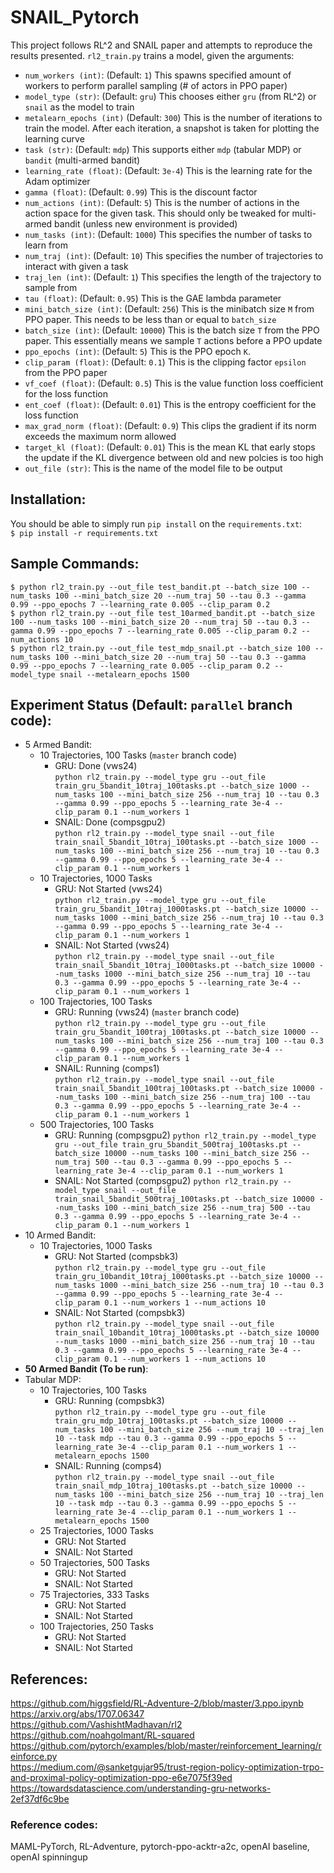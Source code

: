 # SNAIL_Pytorch

This project follows RL^2 and SNAIL paper and attempts to reproduce the results presented.
`rl2_train.py` trains a model, given the arguments:
- `num_workers (int)`: (Default: `1`) This spawns specified amount of workers to perform parallel sampling (# of actors in PPO paper)
- `model_type (str)`: (Default: `gru`) This chooses either `gru` (from RL^2) or `snail` as the model to train
- `metalearn_epochs (int)` (Default: `300`) This is the number of iterations to train the model. After each iteration, a snapshot is taken for plotting the learning curve
- `task (str)`: (Default: `mdp`) This supports either `mdp` (tabular MDP) or `bandit` (multi-armed bandit)
- `learning_rate (float)`: (Default: `3e-4`) This is the learning rate for the Adam optimizer
- `gamma (float)`: (Default: `0.99`) This is the discount factor
- `num_actions (int)`: (Default: `5`) This is the number of actions in the action space for the given task. This should only be tweaked for multi-armed bandit (unless new environment is provided)
- `num_tasks (int)`: (Default: `1000`) This specifies the number of tasks to learn from
- `num_traj (int)`: (Default: `10`) This specifies the number of trajectories to interact with given a task
- `traj_len (int)`: (Default: `1`) This specifies the length of the trajectory to sample from
- `tau (float)`: (Default: `0.95`) This is the GAE lambda parameter
- `mini_batch_size (int)`: (Default: `256`) This is the minibatch size `M` from PPO paper. This needs to be less than or equal to `batch_size`
- `batch_size (int)`: (Default: `10000`) This is the batch size `T` from the PPO paper. This essentially means we sample `T` actions before a PPO update
- `ppo_epochs (int)`: (Default: `5`) This is the PPO epoch `K`.
- `clip_param (float)`: (Default: `0.1`) This is the clipping factor `epsilon` from the PPO paper
- `vf_coef (float)`: (Default: `0.5`) This is the value function loss coefficient for the loss function
- `ent_coef (float)`: (Default: `0.01`) This is the entropy coefficient for the loss function
- `max_grad_norm (float)`: (Default: `0.9`) This clips the gradient if its norm exceeds the maximum norm allowed
- `target_kl (float)`: (Default: `0.01`) This is the mean KL that early stops the update if the KL divergence between old and new polcies is too high
- `out_file (str)`: This is the name of the model file to be output

## Installation:
You should be able to simply run `pip install` on the `requirements.txt`:  
`$ pip install -r requirements.txt`

## Sample Commands:
```
$ python rl2_train.py --out_file test_bandit.pt --batch_size 100 --num_tasks 100 --mini_batch_size 20 --num_traj 50 --tau 0.3 --gamma 0.99 --ppo_epochs 7 --learning_rate 0.005 --clip_param 0.2
$ python rl2_train.py --out_file test_10armed_bandit.pt --batch_size 100 --num_tasks 100 --mini_batch_size 20 --num_traj 50 --tau 0.3 --gamma 0.99 --ppo_epochs 7 --learning_rate 0.005 --clip_param 0.2 --num_actions 10
$ python rl2_train.py --out_file test_mdp_snail.pt --batch_size 100 --num_tasks 100 --mini_batch_size 20 --num_traj 50 --tau 0.3 --gamma 0.99 --ppo_epochs 7 --learning_rate 0.005 --clip_param 0.2 --model_type snail --metalearn_epochs 1500
```

## Experiment Status (Default: `parallel` branch code):
- 5 Armed Bandit:
  - 10 Trajectories, 100 Tasks (`master` branch code)
    - GRU: Done (vws24)  
    `python rl2_train.py --model_type gru --out_file train_gru_5bandit_10traj_100tasks.pt --batch_size 1000 --num_tasks 100 --mini_batch_size 256 --num_traj 10 --tau 0.3 --gamma 0.99 --ppo_epochs 5 --learning_rate 3e-4 --clip_param 0.1 --num_workers 1`
    - SNAIL: Done (compsgpu2)  
    `python rl2_train.py --model_type snail --out_file train_snail_5bandit_10traj_100tasks.pt --batch_size 1000 --num_tasks 100 --mini_batch_size 256 --num_traj 10 --tau 0.3 --gamma 0.99 --ppo_epochs 5 --learning_rate 3e-4 --clip_param 0.1 --num_workers 1`
  - 10 Trajectories, 1000 Tasks 
    - GRU: Not Started (vws24)  
    `python rl2_train.py --model_type gru --out_file train_gru_5bandit_10traj_1000tasks.pt --batch_size 10000 --num_tasks 1000 --mini_batch_size 256 --num_traj 10 --tau 0.3 --gamma 0.99 --ppo_epochs 5 --learning_rate 3e-4 --clip_param 0.1 --num_workers 1`
    - SNAIL: Not Started (vws24)  
    `python rl2_train.py --model_type snail --out_file train_snail_5bandit_10traj_1000tasks.pt --batch_size 10000 --num_tasks 1000 --mini_batch_size 256 --num_traj 10 --tau 0.3 --gamma 0.99 --ppo_epochs 5 --learning_rate 3e-4 --clip_param 0.1 --num_workers 1`
  - 100 Trajectories, 100 Tasks
    - GRU: Running (vws24) (`master` branch code)  
    `python rl2_train.py --model_type gru --out_file train_gru_5bandit_100traj_100tasks.pt --batch_size 10000 --num_tasks 100 --mini_batch_size 256 --num_traj 100 --tau 0.3 --gamma 0.99 --ppo_epochs 5 --learning_rate 3e-4 --clip_param 0.1 --num_workers 1`
    - SNAIL: Running (comps1)  
    `python rl2_train.py --model_type snail --out_file train_snail_5bandit_100traj_100tasks.pt --batch_size 10000 --num_tasks 100 --mini_batch_size 256 --num_traj 100 --tau 0.3 --gamma 0.99 --ppo_epochs 5 --learning_rate 3e-4 --clip_param 0.1 --num_workers 1`
  - 500 Trajectories, 100 Tasks
    - GRU: Running (compsgpu2)
    `python rl2_train.py --model_type gru --out_file train_gru_5bandit_500traj_100tasks.pt --batch_size 10000 --num_tasks 100 --mini_batch_size 256 --num_traj 500 --tau 0.3 --gamma 0.99 --ppo_epochs 5 --learning_rate 3e-4 --clip_param 0.1 --num_workers 1`
    - SNAIL: Not Started (compsgpu2)
    `python rl2_train.py --model_type snail --out_file train_snail_5bandit_500traj_100tasks.pt --batch_size 10000 --num_tasks 100 --mini_batch_size 256 --num_traj 500 --tau 0.3 --gamma 0.99 --ppo_epochs 5 --learning_rate 3e-4 --clip_param 0.1 --num_workers 1`
- 10 Armed Bandit:
  - 10 Trajectories, 1000 Tasks 
    - GRU: Not Started (compsbk3)  
    `python rl2_train.py --model_type gru --out_file train_gru_10bandit_10traj_1000tasks.pt --batch_size 10000 --num_tasks 1000 --mini_batch_size 256 --num_traj 10 --tau 0.3 --gamma 0.99 --ppo_epochs 5 --learning_rate 3e-4 --clip_param 0.1 --num_workers 1 --num_actions 10`
    - SNAIL: Not Started (compsbk3)  
    `python rl2_train.py --model_type snail --out_file train_snail_10bandit_10traj_1000tasks.pt --batch_size 10000 --num_tasks 1000 --mini_batch_size 256 --num_traj 10 --tau 0.3 --gamma 0.99 --ppo_epochs 5 --learning_rate 3e-4 --clip_param 0.1 --num_workers 1 --num_actions 10`
- **50 Armed Bandit (To be run)**:
- Tabular MDP:  
  - 10 Trajectories, 100 Tasks
    - GRU: Running (compsbk3)  
    `python rl2_train.py --model_type gru --out_file train_gru_mdp_10traj_100tasks.pt --batch_size 10000 --num_tasks 100 --mini_batch_size 256 --num_traj 10 --traj_len 10 --task mdp --tau 0.3 --gamma 0.99 --ppo_epochs 5 --learning_rate 3e-4 --clip_param 0.1 --num_workers 1 --metalearn_epochs 1500`
    - SNAIL: Running (comps4)  
    `python rl2_train.py --model_type snail --out_file train_snail_mdp_10traj_100tasks.pt --batch_size 10000 --num_tasks 100 --mini_batch_size 256 --num_traj 10 --traj_len 10 --task mdp --tau 0.3 --gamma 0.99 --ppo_epochs 5 --learning_rate 3e-4 --clip_param 0.1 --num_workers 1 --metalearn_epochs 1500`
  - 25 Trajectories, 1000 Tasks
    - GRU: Not Started
    - SNAIL: Not Started  
  - 50 Trajectories, 500 Tasks
    - GRU: Not Started
    - SNAIL: Not Started  
  - 75 Trajectories, 333 Tasks
    - GRU: Not Started
    - SNAIL: Not Started  
  - 100 Trajectories, 250 Tasks
    - GRU: Not Started
    - SNAIL: Not Started

## References:
https://github.com/higgsfield/RL-Adventure-2/blob/master/3.ppo.ipynb  
https://arxiv.org/abs/1707.06347  
https://github.com/VashishtMadhavan/rl2  
https://github.com/noahgolmant/RL-squared  
https://github.com/pytorch/examples/blob/master/reinforcement_learning/reinforce.py  
https://medium.com/@sanketgujar95/trust-region-policy-optimization-trpo-and-proximal-policy-optimization-ppo-e6e7075f39ed  
https://towardsdatascience.com/understanding-gru-networks-2ef37df6c9be

### Reference codes:  
MAML-PyTorch, RL-Adventure, pytorch-ppo-acktr-a2c, openAI baseline, openAI spinningup

